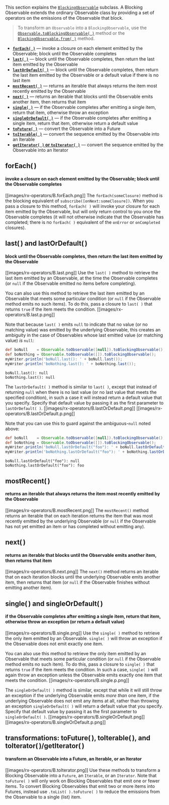 This section explains the [`BlockingObservable`](http://netflix.github.io/RxJava/javadoc/rx/observables/BlockingObservable.html) subclass. A Blocking Observable extends the ordinary Observable class by providing a set of operators on the emissions of the Observable that block.

> To transform an `Observable` into a `BlockingObservable`, use the [`Observable.toBlockingObservable( )`](http://netflix.github.io/RxJava/javadoc/rx/Observable.html#toBlockingObservable()) method or the [`BlockingObservable.from( )`](http://netflix.github.io/RxJava/javadoc/rx/observables/BlockingObservable.html#from(rx.Observable)) method.

* [**`forEach( )`**](Blocking-Observable-Operators#foreach) — invoke a closure on each element emitted by the Observable; block until the Observable completes
* [**`last( )`**](Blocking-Observable-Operators#last-and-lastordefault) — block until the Observable completes, then return the last item emitted by the Observable
* [**`lastOrDefault( )`**](Blocking-Observable-Operators#last-and-lastordefault) — block until the Observable completes, then return the last item emitted by the Observable or a default value if there is no last item
* [**`mostRecent( )`**](Blocking-Observable-Operators#mostrecent) — returns an iterable that always returns the item most recently emitted by the Observable
* [**`next( )`**](Blocking-Observable-Operators#next) — returns an iterable that blocks until the Observable emits another item, then returns that item
* [**`single( )`**](Blocking-Observable-Operators#single-and-singleordefault) — if the Observable completes after emitting a single item, return that item, otherwise throw an exception
* [**`singleOrDefault( )`**](Blocking-Observable-Operators#single-and-singleordefault) — if the Observable completes after emitting a single item, return that item, otherwise return a default value
* [**`toFuture( )`**](Blocking-Observable-Operators#transformations-tofuture-toiterable-and-toiteratorgetiterator) — convert the Observable into a Future
* [**`toIterable( )`**](Blocking-Observable-Operators#transformations-tofuture-toiterable-and-toiteratorgetiterator) — convert the sequence emitted by the Observable into an Iterable
* [**`getIterator( )` or `toIterator( )`**](Blocking-Observable-Operators#transformations-tofuture-toiterable-and-toiteratorgetiterator) — convert the sequence emitted by the Observable into an Iterator

## forEach( )
#### invoke a closure on each element emitted by the Observable; block until the Observable completes
[[images/rx-operators/B.forEach.png]]
The `forEach(someClosure)` method is the blocking equivalent of `subscribe([onNext:someClosure])`. When you pass a closure to this method, `forEach( )` will invoke your closure for each item emitted by the Observable, but will only return control to you once the Observable completes (it will not otherwise indicate that the Observable has completed; there is no `forEach( )` equivalent of the `onError` or `onCompleted` closures).

## last( ) and lastOrDefault( )
#### block until the Observable completes, then return the last item emitted by the Observable
[[images/rx-operators/B.last.png]]
Use the `last( )` method to retrieve the last item emitted by an Observable, at the time the Observable completes (or `null` if the Observable emitted no items before completing).

You can also use this method to retrieve the last item emitted by an Observable that meets some particular condition (or `null` if the Observable method emits no such items). To do this, pass a closure to `last( )` that returns `true` if the item meets the condition.
[[images/rx-operators/B.last.p.png]]

Note that because `last( )` emits `null` to indicate that no value (or no matching value) was emitted by the underlying Observable, this creates an ambiguity in the case of Observables whose last emitted value (or matching value) _is_ `null`:

```groovy
def boNull    = Observable.toObservable([null]).toBlockingObservable();
def boNothing = Observable.toObservable([]).toBlockingObservable();
myWriter.println('boNull.last(): ' + boNull.last());
myWriter.println('boNothing.last(): ' + boNothing.last());
```
```
boNull.last(): null
boNothing.last(): null
```

The `lastOrDefault( )` method is similar to `last( )`, except that instead of returning `null` when there is no last value (or no last value that meets the specified condition), in such a case it will instead return a default value that you specify. Specify that default value by passing it as the first parameter to `lastOrDefault( )`.
[[images/rx-operators/B.lastOrDefault.png]]
[[images/rx-operators/B.lastOrDefault.p.png]]

Note that you can use this to guard against the ambiguous-`null` noted above:

```groovy
def boNull    = Observable.toObservable([null]).toBlockingObservable();
def boNothing = Observable.toObservable([]).toBlockingObservable();
myWriter.println('boNull.lastOrDefault("foo"): ' + boNull.lastOrDefault("foo"));
myWriter.println('boNothing.lastOrDefault("foo"): ' + boNothing.lastOrDefault("foo"));
```
```
boNull.lastOrDefault("foo"): null
boNothing.lastOrDefault("foo"): foo
```

## mostRecent( )
#### returns an iterable that always returns the item most recently emitted by the Observable
[[images/rx-operators/B.mostRecent.png]]
The `mostRecent()` method returns an iterable that on each iteration returns the item that was most recently emitted by the underlying Observable (or `null` if the Observable has not yet emitted an item or has completed without emitting any).

## next( )
#### returns an iterable that blocks until the Observable emits another item, then returns that item
[[images/rx-operators/B.next.png]]
The `next()` method returns an iterable that on each iteration blocks until the underlying Observable emits another item, then returns that item (or `null` if the Observable finishes without emitting another item).

## single( ) and singleOrDefault( )
#### if the Observable completes after emitting a single item, return that item, otherwise throw an exception (or return a default value)
[[images/rx-operators/B.single.png]]
Use the `single( )` method to retrieve the only item emitted by an Observable. `single( )` will throw an exception if the Observable does not emit exactly one item.

You can also use this method to retrieve the only item emitted by an Observable that meets some particular condition (or `null` if the Observable method emits no such item). To do this, pass a closure to `single( )` that returns `true` if the item meets the condition. In such a case, `single( )` will again throw an exception unless the Observable emits exactly one item that meets the condition.
[[images/rx-operators/B.single.p.png]]

The `singleOrDefault( )` method is similar, except that while it will still throw an exception if the underlying Observable emits _more than_ one item, if the underlying Observable does not emit any items at all, rather than throwing an exception `singleOrDefault( )` will return a default value that you specify. Specify that default value by passing it as the first parameter to `singleOrDefault( )`.
[[images/rx-operators/B.singleOrDefault.png]]
[[images/rx-operators/B.singleOrDefault.p.png]]

## transformations: toFuture( ), toIterable( ), and toIterator( )/getIterator( )
#### transform an Observable into a Future, an Iterable, or an Iterator
[[images/rx-operators/B.toIterator.png]]
Use these methods to transform a Blocking Observable into a `Future`, an `Iterable`, or an `Iterator`. Note that `toFuture( )` will only work on Blocking Observables that emit one or fewer items. To convert Blocking Observables that emit two or more items into Futures, instead use `.toList( ).toFuture( )` to reduce the emissions from the Observable to a single (list) item.